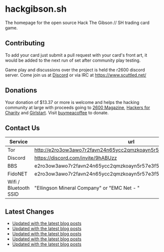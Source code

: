 # hackgibson.sh
The homepage for the open source Hack The Gibson // SH trading card game.


## Contributing

To add your card just submit a pull request with your card's front art, it would be added to the next run of set after community play testing.

Game play and discussions over the project is held the r2600 discord server. Come join us at [Discord](https://discord.com/invite/9hABUzz) or via IRC at https://www.scuttled.net/


## Donations

Your donation of $13.37 or more is welcome and helps the hacking community at large with proceeds going to [2600 Magazine](https://2600.com/), [Hackers for Charity](https://hackersforcharity.org) and [Girlstart](https://girlstart.org).  Visit [buymeacoffee](https://www.buymeacoffee.com/hackgibson.sh) to donate.


## Contact Us

Service | url
-|-
Tor | http://e2ro3ow3awo7r2favn24n65ycc2qmzkoayn5r57e3f56nvjwdcgg32ad.onion
Discord | https://discord.com/invite/9hABUzz
BBS | e2ro3ow3awo7r2favn24n65ycc2qmzkoayn5r57e3f56nvjwdcgg32ad.onion:23
FidoNET | e2ro3ow3awo7r2favn24n65ycc2qmzkoayn5r57e3f56nvjwdcgg32ad.onion:24554
Wifi / Bluetooth SSID | "Ellingson Mineral Company" or "EMC Net - <fidonet address>"

## Latest Changes
<!-- BLOG-POST-LIST:START -->
- [Updated with the latest blog posts](https://github.com/DFW2600/hackgibson.sh/commit/d8a3a603bff9c13566673ea4c867cc2bd441927f)
- [Updated with the latest blog posts](https://github.com/DFW2600/hackgibson.sh/commit/fd7a71f9402d388525a3e424a8ff64cfc652f978)
- [Updated with the latest blog posts](https://github.com/DFW2600/hackgibson.sh/commit/6b285322801168d4eae14a14aa48937b5c185776)
- [Updated with the latest blog posts](https://github.com/DFW2600/hackgibson.sh/commit/278e6b4443b033c39ca17f8f2a848a3195175b2e)
- [Updated with the latest blog posts](https://github.com/DFW2600/hackgibson.sh/commit/2a23ecb5cc8fc42330bf2fc2435a8f533fbf8f1e)
<!-- BLOG-POST-LIST:END -->
